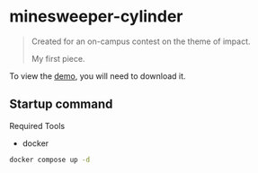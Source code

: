 # minesweeper-cylinder

> Created for an on-campus contest on the theme of impact.
> 
> My first piece.

To view the [demo](./demo/21_hew_demo.mp4), you will need to download it.

## Startup command
Required Tools
- docker
```sh
docker compose up -d
```

